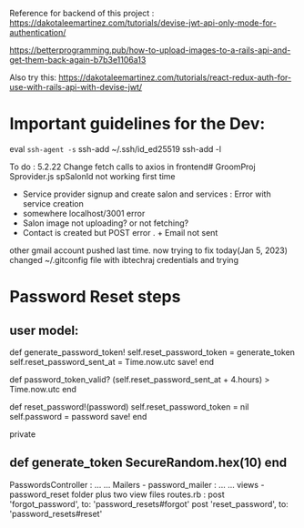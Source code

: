 Reference for backend of this project :
https://dakotaleemartinez.com/tutorials/devise-jwt-api-only-mode-for-authentication/

https://betterprogramming.pub/how-to-upload-images-to-a-rails-api-and-get-them-back-again-b7b3e1106a13

Also try this:
https://dakotaleemartinez.com/tutorials/react-redux-auth-for-use-with-rails-api-with-devise-jwt/

# Important guidelines for the Dev:

eval `ssh-agent -s`
ssh-add ~/.ssh/id_ed25519
ssh-add -l

To do : 5.2.22
Change fetch calls to axios in frontend# GroomProj
Sprovider.js spSalonId not working first time
* Service provider signup and create salon and services : Error with service creation
* somewhere localhost/3001 error
* Salon image not uploading? or not fetching?
* Contact is created but POST error . + Email not sent

other gmail account pushed last time. now trying to fix today(Jan 5, 2023)
changed ~/.gitconfig file with ibtechraj credentials and trying

# Password Reset steps
user model:
-----
def generate_password_token!
 self.reset_password_token = generate_token
 self.reset_password_sent_at = Time.now.utc
 save!
end

def password_token_valid?
 (self.reset_password_sent_at + 4.hours) > Time.now.utc
end

def reset_password!(password)
 self.reset_password_token = nil
 self.password = password
 save!
end
  
private

def generate_token
 SecureRandom.hex(10)
end
-----
PasswordsController :
...
...
Mailers - password_mailer :
...
...
views - password_reset folder plus two view files
routes.rb :
     post 'forgot_password', to: 'password_resets#forgot'
     post 'reset_password', to: 'password_resets#reset'